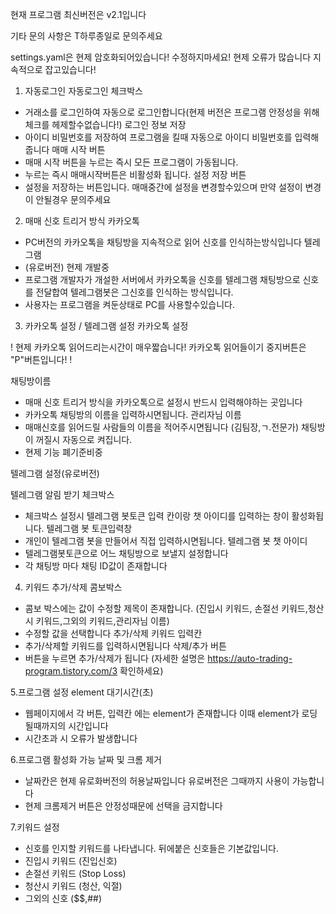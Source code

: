 현재 프로그램 최신버전은 v2.1입니다

기타 문의 사항은 T하루종일로 문의주세요

settings.yaml은 현제 암호화되어있습니다! 수정하지마세요!
현제 오류가 많습니다 지속적으로 잡고있습니다!


1. 자동로그인
자동로그인 체크박스
- 거래소를 로그인하여 자동으로 로그인합니다(현제 버전은 프로그램 안정성을 위해 체크를 헤제할수없습니다!)
로그인 정보 저장
- 아이디 비밀번호를 저장하여 프로그램을 킬때 자동으로 아이디 비밀번호를 입력해줍니다
매매 시작 버튼
- 매매 시작 버튼을 누르는 즉시 모든 프로그램이 가동됩니다.
- 누르는 즉시 매매시작버튼은 비활성화 됩니다.
설정 저장 버튼
- 설정을 저장하는 버튼입니다. 매매중간에 설정을 변경할수있으며 만약 설정이 변경이 안될경우 문의주세요

2. 매매 신호 트리거 방식
카카오톡
- PC버전의 카카오톡을 채팅방을 지속적으로 읽어 신호를 인식하는방식입니다
텔레그램
- (유로버전) 현제 개발중
- 프로그램 개발자가 개설한 서버에서 카카오톡을 신호를 텔레그램 채팅방으로 신호를 전달합여 텔레그램봇은 그신호를 인식하는 방식입니다.
- 사용자는 프로그램을 켜둔상태로 PC를 사용할수있습니다.

3. 카카오톡 설정 / 텔레그램 설정
카카오톡 설정

!
현제 카카오톡 읽어드리는시간이 매우짧습니다! 카카오톡 읽어들이기 중지버튼은 "P"버튼입니다!
!

채팅방이름
- 매매 신호 트리거 방식을 카카오톡으로 설정시 반드시 입력해야하는 곳입니다
- 카카오톡 채팅방의 이름을 입력하시면됩니다.
관리자님 이름
- 매매신호를 읽어드릴 사람들의 이름을 적어주시면됩니다 (김팀장,ㄱ.전문가)
채팅방이 꺼질시 자동으로 켜집니다.
- 현제 기능 폐기준비중

텔레그램 설정(유로버전)

텔레그램 알림 받기 체크박스
- 체크박스 설정시 텔레그램 봇토큰 입력 칸이랑 챗 아이디를 입력하는 창이 활성화됩니다.
텔레그램 봇 토큰입력창
- 개인이 텔레그램 봇을 만들어서 직접 입력하시면됩니다.
텔레그램 봇 챗 아이디
- 텔레그램봇토큰으로 어느 채팅방으로 보낼지 설정합니다
- 각 채팅방 마다 채팅 ID값이 존재합니다

4. 키워드 추가/삭제
콤보박스
- 콤보 박스에는 값이 수정할 제목이 존재합니다. (진입시 키워드, 손절선 키워드,청산시 키워드,그외의 키워드,관리자님 이름)
- 수정할 값을 선택합니다
추가/삭제 키워드 입력칸
- 추가/삭제할 키워드를 입력하시면됩니다
삭제/추가 버튼
- 버튼을 누르면 추가/삭제가 됩니다
(자세한 설명은 https://auto-trading-program.tistory.com/3 확인하세요)

5.프로그램 설정
element 대기시간(초)
- 웹페이지에서 각 버튼, 입력칸 에는 element가 존재합니다 이때 element가 로딩 될때까지의 시간입니다
- 시간초과 시 오류가 발생합니다

6.프로그램 활성화 가능 날짜 및 크롬 제거
- 날짜칸은 현제 유로화버전의 허용날짜입니다 유로버전은 그때까지 사용이 가능합니다
- 현제 크롬제거 버튼은 안정성때문에 선택을 금지합니다

7.키워드 설정
- 신호를 인지할 키워드를 나타냅니다. 뒤에붙은 신호들은 기본값입니다. 
- 진입시 키워드 (진입신호)
- 손절선 키워드 (Stop Loss)
- 청산시 키워드 (청산, 익절)
- 그외의 신호 ($$,##)

